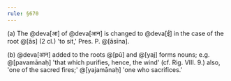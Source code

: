 ```yaml
---
rule: §670
---
```


(a) The @deva[आ] of @deva[आन] is changed to @deva[ई] in the case of the root @[ās] (2 cl.) 'to sit,' Pres. P. @[āsīna].

(b) @deva[आन] added to the roots @[pū] and @[yaj] forms nouns; e.g. @[pavamānaḥ] 'that which purifies, hence, the wind' (cf. Rig. VIII. 9.) also, 'one of the sacred fires;' @[yajamānaḥ] 'one who sacrifices.'
